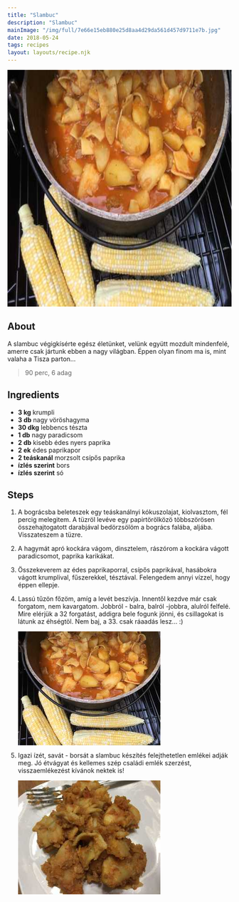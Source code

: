 ```yaml
---
title: "Slambuc"
description: "Slambuc"
mainImage: "/img/full/7e66e15eb880e25d8aa4d29da561d457d9711e7b.jpg"
date: 2018-05-24
tags: recipes
layout: layouts/recipe.njk
---
```

                            
<p align="center"><a href="https://cookpad.com/hu/receptek/5009862-slambuc" rel="Recipe source page"><img width="751" height="532" src="/img/full/7e66e15eb880e25d8aa4d29da561d457d9711e7b.jpg"/></a></p>

## About
<p class="mb-sm">A slambuc végigkísérte egész életünket, velünk együtt mozdult mindenfelé, amerre csak jártunk ebben  a nagy világban.  Éppen olyan finom ma is, mint valaha a Tisza parton...</p>

> 90 perc, 6 adag 

## Ingredients
* **3 kg** krumpli
* **3 db** nagy vöröshagyma
* **30 dkg** lebbencs tészta
* **1 db** nagy paradicsom
* **2 db** kisebb édes nyers paprika
* **2 ek** édes paprikapor
* **2 teáskanál** morzsolt csípős paprika
* **ízlés szerint** bors
* **ízlés szerint** só

## Steps

1. A bográcsba beleteszek egy teáskanálnyi kókuszolajat, kiolvasztom, fél percig melegitem. A tüzröl levéve egy papirtörölközö többszörösen összehajtogatott darabjával bedörzsölöm a bogrács falába, aljába. Visszateszem a tüzre.
 
    <div style="clear: both"/>

2. A hagymát apró kockára vágom, dinsztelem, rászórom a kockára vágott paradicsomot, paprika karikákat.
 
    <div style="clear: both"/>

3. Összekeverem az édes paprikaporral, csípős paprikával, hasábokra vágott krumplival, fűszerekkel, tésztával. Felengedem annyi vízzel, hogy éppen ellepje.
 
    <div style="clear: both"/>

4. Lassú tűzön főzöm, amíg a levét beszívja. Innentől kezdve már csak forgatom, nem kavargatom. Jobbról - balra, balról -jobbra, alulról felfelé. Mire elérjük a 32 forgatást, addigra bele fogunk jönni, és csillagokat is látunk az éhségtöl. Nem baj, a 33. csak ráaadás lesz... :)
 
    <p><img width="320" height="256" align="left" src="/img/full/e067efb5324e53d08e0d5a79ac4085d6cb429f1a.jpg"/></p><div style="clear: both"/>

5. Igazi ízét, savát - borsát a slambuc készítés felejthetetlen emlékei adják meg. Jó étvágyat és kellemes szép családi emlék szerzést, visszaemlékezést kívánok nektek is!
 
    <p><img width="320" height="256" align="left" src="/img/full/26b89122ddbbfac71ef669ee7eee4e5094ed32ef.jpg"/></p><div style="clear: both"/>

